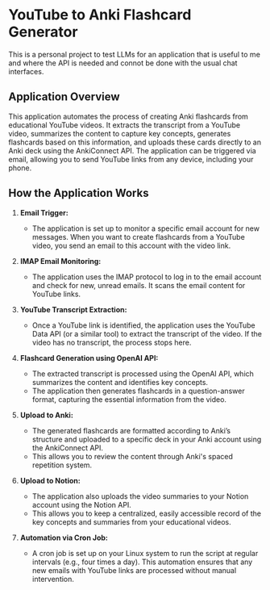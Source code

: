 # YouTube to Anki Flashcard Generator

This is a personal project to test LLMs for an application that is useful to me and where the API is needed and connot be done with the usual chat interfaces.

## Application Overview
This application automates the process of creating Anki flashcards from educational YouTube videos. It extracts the transcript from a YouTube video, summarizes the content to capture key concepts, generates flashcards based on this information, and uploads these cards directly to an Anki deck using the AnkiConnect API. The application can be triggered via email, allowing you to send YouTube links from any device, including your phone.

## How the Application Works

1. **Email Trigger:**
   - The application is set up to monitor a specific email account for new messages. When you want to create flashcards from a YouTube video, you send an email to this account with the video link.

2. **IMAP Email Monitoring:**
   - The application uses the IMAP protocol to log in to the email account and check for new, unread emails. It scans the email content for YouTube links.

3. **YouTube Transcript Extraction:**
   - Once a YouTube link is identified, the application uses the YouTube Data API (or a similar tool) to extract the transcript of the video. If the video has no transcript, the process stops here.

4. **Flashcard Generation using OpenAI API:**
   - The extracted transcript is processed using the OpenAI API, which summarizes the content and identifies key concepts.
   - The application then generates flashcards in a question-answer format, capturing the essential information from the video.

5. **Upload to Anki:**
   - The generated flashcards are formatted according to Anki’s structure and uploaded to a specific deck in your Anki account using the AnkiConnect API.
   - This allows you to review the content through Anki's spaced repetition system.

6. **Upload to Notion:**
    - The application also uploads the video summaries to your Notion account using the Notion API.        
    - This allows you to keep a centralized, easily accessible record of the key concepts and summaries from your educational videos.

7. **Automation via Cron Job:**
   - A cron job is set up on your Linux system to run the script at regular intervals (e.g., four times a day). This automation ensures that any new emails with YouTube links are processed without manual intervention.
